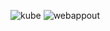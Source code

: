 ![kube](https://user-images.githubusercontent.com/65948438/135711962-f98f91f8-c7d6-488d-8be5-719794c145e6.png)
![webappout](https://user-images.githubusercontent.com/65948438/135711905-83fc9a4d-8877-4f54-8103-bd07e5588f10.png)
